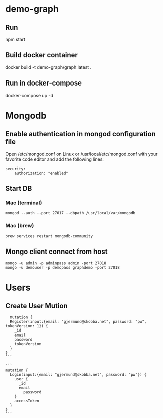 # demo-graph

## Run
npm start

## Build docker container
docker build -t demo-graph/graph:latest .

## Run in docker-compose
docker-compose up -d

# Mongodb

## Enable authentication in mongod configuration file
Open /etc/mongod.conf on Linux or /usr/local/etc/mongod.conf with your favorite code editor and add the following lines:
```
security:
    authorization: "enabled"
```

## Start DB

### Mac (terminal)
```
mongod --auth --port 27017 --dbpath /usr/local/var/mongodb
```

### Mac (brew)
```
brew services restart mongodb-community
```

## Mongo client connect from host
```
mongo -u admin -p adminpass admin -port 27018
mongo -u demouser -p demopass graphdemo -port 27018
```

# Users
## Create User Mution
````
  mutation {
  Register(input:{email: "gjermund@skobba.net", password: "pw", tokenVersion: 1}) {
    _id
    email
    password
    tokenVersion
  }
}
```

```
mutation {
  Login(input:{email: "gjermund@skobba.net", password: "pw"}) {
    user {
      _id
      email
    	password
    }
    accessToken
  }
}
```